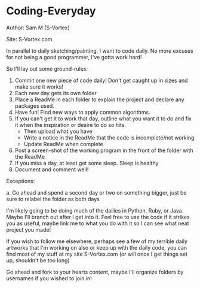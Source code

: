 Coding-Everyday
===============
Author: Sam M (S-Vortex)

Site: S-Vortex.com

In parallel to daily sketching/painting, I want to code daily.
No more excuses for not being a good programmer, I've gotta work hard!

So I'll lay out some ground-rules:

1. Commit one new piece of code daily! Don't get caught up in sizes and make
     sure it works!
2. Each new day gets its own folder
3. Place a ReadMe in each folder to explain the project and declare any packages
     used.
4. Have fun! Find new ways to apply common algorithms.
5. If you can't get it to work that day, outline what you want it to do and fix
     it when the inspiration or desire to do so hits.
    - Then upload what you have
    - Write a notice in the ReadMe that the code is incomplete/not working
    - Update ReadMe when complete
6. Post a screen-shot of the working program in the front of the folder with the
     ReadMe
7. If you miss a day, at least get some sleep. Sleep is healthy
8. Document and comment well!

Exceptions:

a. Go ahead and spend a second day or two on something bigger, just be sure to
     relabel the folder as both days


I'm likely going to be doing much of the dailies in Python, Ruby, or Java. Maybe
I'll branch out after I get into it. Feel free to use the code if it strikes you
as useful, maybe link me to what you do with it so I can see what neat project
you made!

If you wish to follow me elsewhere, perhaps see a few of my terrible daily
artworks that I'm working on also or keep up with the daily code, you can find
most of my stuff at my site S-Vortex.com (or will once I get things set up,
shouldn't be too long)

Go ahead and fork to your hearts content, maybe I'll organize folders by
usernames if you wished to join in!
